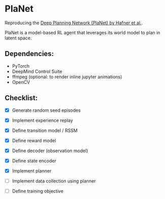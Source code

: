 # PlaNet
Reproducing the [Deep Planning Network (PlaNet) by Hafner et al.](https://arxiv.org/pdf/1811.04551.pdf).

PlaNet is a model-based RL agent that leverages its world model to plan in latent space.
<!--- Planning in the context of RL refers to giving the agent time (or compute) to think about the best course of action to take. Doing this entirely in low-dimensional latent space allows the agent to imagine thousands of different state-action trajectories, selecting the action that corresponds to most reward. The result is 200x sample efficiency gains over comparable model-free methods. -->

## Dependencies:
- PyTorch
- DeepMind Control Suite
- ffmpeg (optional: to render inline jupyter animations)
- OpenCV

## Checklist:
- [x] Generate random seed episodes
- [x] Implement experience replay
- [x] Define transition model / RSSM
- [x] Define reward model
- [x] Define decoder (observation model)
- [x] Define state encoder
- [x] Implement planner
- [ ] Implement data collection using planner
- [ ] Define training objective

